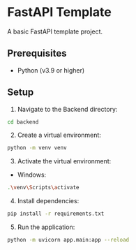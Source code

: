 # FastAPI Template

A basic FastAPI template project.

## Prerequisites

- Python (v3.9 or higher)

## Setup

1. Navigate to the Backend directory:
```bash
cd backend
```

2. Create a virtual environment:
```bash
python -m venv venv
```

3. Activate the virtual environment:
- Windows:
```bash
.\venv\Scripts\activate
```

4. Install dependencies:
```bash
pip install -r requirements.txt
```

5. Run the application: 
```bash
python -m uvicorn app.main:app --reload
```